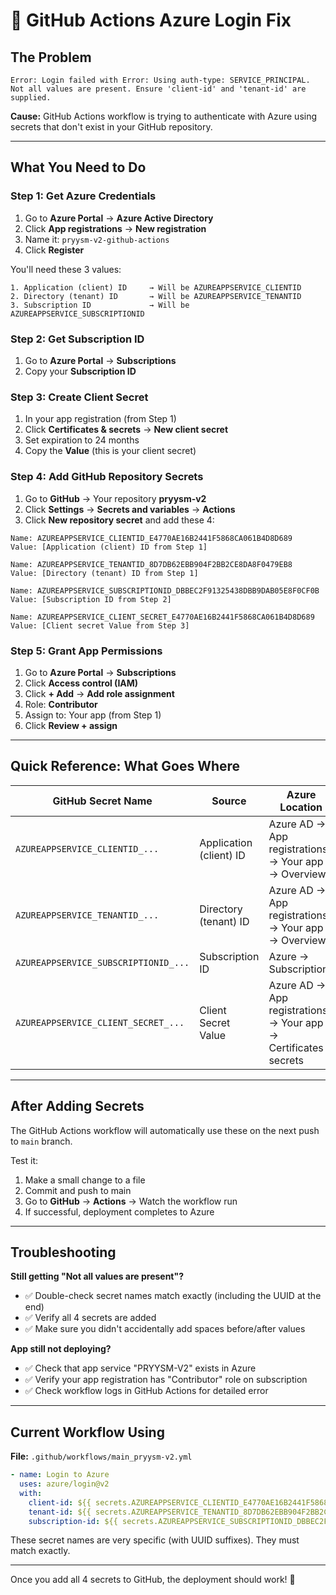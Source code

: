 # 🔧 GitHub Actions Azure Login Fix

## The Problem

```
Error: Login failed with Error: Using auth-type: SERVICE_PRINCIPAL. 
Not all values are present. Ensure 'client-id' and 'tenant-id' are supplied.
```

**Cause:** GitHub Actions workflow is trying to authenticate with Azure using secrets that don't exist in your GitHub repository.

---

## What You Need to Do

### Step 1: Get Azure Credentials

1. Go to **Azure Portal** → **Azure Active Directory**
2. Click **App registrations** → **New registration**
3. Name it: `pryysm-v2-github-actions`
4. Click **Register**

You'll need these 3 values:

```
1. Application (client) ID     → Will be AZUREAPPSERVICE_CLIENTID
2. Directory (tenant) ID       → Will be AZUREAPPSERVICE_TENANTID  
3. Subscription ID             → Will be AZUREAPPSERVICE_SUBSCRIPTIONID
```

### Step 2: Get Subscription ID

1. Go to **Azure Portal** → **Subscriptions**
2. Copy your **Subscription ID**

### Step 3: Create Client Secret

1. In your app registration (from Step 1)
2. Click **Certificates & secrets** → **New client secret**
3. Set expiration to 24 months
4. Copy the **Value** (this is your client secret)

### Step 4: Add GitHub Repository Secrets

1. Go to **GitHub** → Your repository **pryysm-v2**
2. Click **Settings** → **Secrets and variables** → **Actions**
3. Click **New repository secret** and add these 4:

```
Name: AZUREAPPSERVICE_CLIENTID_E4770AE16B2441F5868CA061B4D8D689
Value: [Application (client) ID from Step 1]

Name: AZUREAPPSERVICE_TENANTID_8D7DB62EBB904F2BB2CE8DA8F0479EB8
Value: [Directory (tenant) ID from Step 1]

Name: AZUREAPPSERVICE_SUBSCRIPTIONID_DBBEC2F91325438DBB9DAB05E8F0CF0B
Value: [Subscription ID from Step 2]

Name: AZUREAPPSERVICE_CLIENT_SECRET_E4770AE16B2441F5868CA061B4D8D689
Value: [Client secret Value from Step 3]
```

### Step 5: Grant App Permissions

1. Go to **Azure Portal** → **Subscriptions**
2. Click **Access control (IAM)**
3. Click **+ Add** → **Add role assignment**
4. Role: **Contributor**
5. Assign to: Your app (from Step 1)
6. Click **Review + assign**

---

## Quick Reference: What Goes Where

| GitHub Secret Name | Source | Azure Location |
|---|---|---|
| `AZUREAPPSERVICE_CLIENTID_...` | Application (client) ID | Azure AD → App registrations → Your app → Overview |
| `AZUREAPPSERVICE_TENANTID_...` | Directory (tenant) ID | Azure AD → App registrations → Your app → Overview |
| `AZUREAPPSERVICE_SUBSCRIPTIONID_...` | Subscription ID | Azure → Subscriptions |
| `AZUREAPPSERVICE_CLIENT_SECRET_...` | Client Secret Value | Azure AD → App registrations → Your app → Certificates & secrets |

---

## After Adding Secrets

The GitHub Actions workflow will automatically use these on the next push to `main` branch.

Test it:
1. Make a small change to a file
2. Commit and push to main
3. Go to **GitHub** → **Actions** → Watch the workflow run
4. If successful, deployment completes to Azure

---

## Troubleshooting

**Still getting "Not all values are present"?**
- ✅ Double-check secret names match exactly (including the UUID at the end)
- ✅ Verify all 4 secrets are added
- ✅ Make sure you didn't accidentally add spaces before/after values

**App still not deploying?**
- ✅ Check that app service "PRYYSM-V2" exists in Azure
- ✅ Verify your app registration has "Contributor" role on subscription
- ✅ Check workflow logs in GitHub Actions for detailed error

---

## Current Workflow Using

**File:** `.github/workflows/main_pryysm-v2.yml`

```yaml
- name: Login to Azure
  uses: azure/login@v2
  with:
    client-id: ${{ secrets.AZUREAPPSERVICE_CLIENTID_E4770AE16B2441F5868CA061B4D8D689 }}
    tenant-id: ${{ secrets.AZUREAPPSERVICE_TENANTID_8D7DB62EBB904F2BB2CE8DA8F0479EB8 }}
    subscription-id: ${{ secrets.AZUREAPPSERVICE_SUBSCRIPTIONID_DBBEC2F91325438DBB9DAB05E8F0CF0B }}
```

These secret names are very specific (with UUID suffixes). They must match exactly.

---

Once you add all 4 secrets to GitHub, the deployment should work! 🚀
